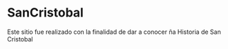 # SanCristobal
Este sitio fue realizado con la finalidad de dar a conocer ña Historia de San Cristobal
